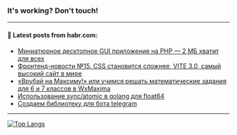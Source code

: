 ### It's working? Don't touch!

---
<!--
#### 🛠️ Technical stack:

![C++](https://img.shields.io/badge/C++-informational?logo=c%2B%2B&style=flat&logoColor=white&color=9C033A)
![Java](https://img.shields.io/badge/Java-informational?logo=java&style=flat&logoColor=white&color=007396)
![Kotlin](https://img.shields.io/badge/Kotlin-informational?logo=Kotlin&style=flat&logoColor=white&color=0095D5)
![JS](https://img.shields.io/badge/JS-informational?logo=javaScript&style=flat&logoColor=black&color=F7Df1E) <br>
![HTML5](https://img.shields.io/badge/HTML5-informational?logo=html5&style=flat&logoColor=white&color=E34F26)
![CSS3](https://img.shields.io/badge/CSS3-informational?logo=css3&style=flat&logoColor=white&color=157286)
![Sass](https://img.shields.io/badge/Saas-informational?logo=sass&style=flat&logoColor=white&color=hotpink)
![PHP](https://img.shields.io/badge/PHP-informational?logo=php&style=flat&logoColor=white&color=777BB4) <br>
![WebPAck](https://img.shields.io/badge/WebPack-informational?logo=webPack&style=flat&logoColor=white&color=FF6F00)
![Bootstrap](https://img.shields.io/badge/Bootstrap-informational?logo=Bootstrap&style=flat&logoColor=white&color=7952B3)
![MySQL](https://img.shields.io/badge/MySQL-informational?logo=MySQL&style=flat&logoColor=white&color=00f) <br>
![NodeJS](https://img.shields.io/badge/NodeJS-informational?logo=node.js&style=flat&logoColor=white&color=43853D)
![Spring](https://img.shields.io/badge/Spring-informational?logo=Spring&style=flat&logoColor=white&color=0A9EDC)
![Angular](https://img.shields.io/badge/Vue-informational?logo=vue.js&style=flat&logoColor=white&color=red)
![Git](https://img.shields.io/badge/Git-informational?logo=git&style=flat&logoColor=white&color=darkorange)

___
-->

#### 💬 Latest posts from habr.com:

<!-- BLOG-POST-LIST:START -->
- [Миниатюрное десктопное GUI приложение на PHP — 2 МБ хватит для всех](https://habr.com/ru/post/674192/?utm_source=habrahabr&utm_medium=rss&utm_campaign=674192)
- [Фронтенд-новости №15. CSS становится сложнее, VITE 3.0, самый высокий сайт в мире](https://habr.com/ru/post/677318/?utm_source=habrahabr&utm_medium=rss&utm_campaign=677318)
- [«Врубай на Максиму!» или учимся решать математические задания для 6 и 7 классов в WxMaxima](https://habr.com/ru/post/677324/?utm_source=habrahabr&utm_medium=rss&utm_campaign=677324)
- [Использование sync/atomic в golang для float64](https://habr.com/ru/post/677332/?utm_source=habrahabr&utm_medium=rss&utm_campaign=677332)
- [Создаем библиотеку для бота telegram](https://habr.com/ru/post/677322/?utm_source=habrahabr&utm_medium=rss&utm_campaign=677322)
<!-- BLOG-POST-LIST:END -->

---

[![Top Langs](https://github-readme-stats.vercel.app/api/top-langs/?username=zloylis&layout=compact&hide_border=true&theme=dracula)](https://github.com/zloylis)
